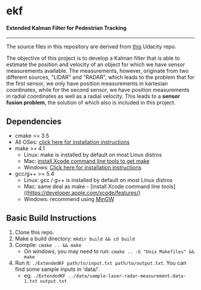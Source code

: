 # ekf
#### Extended Kalman Filter for Pedestrian Tracking
---

The source files in this repository are derived from [this](https://github.com/udacity/CarND-Extended-Kalman-Filter-Project) Udacity repo.


The objective of this project is to develop a Kalman filter that is able to estimate the position and velocity of an object for which we have sensor measurements available. The measurements, however, originate from two different sources, "LIDAR" and "RADAR", which leads to the problem that for the first sensor, we only have position measurements in kartesian coordinates, while for the second sensor, we have position measurements in radial coordinates as well as a radial velocity. This leads to a **sensor fusion problem**, the solution of which also is included in this project.

## Dependencies

* cmake >= 3.5
 * All OSes: [click here for installation instructions](https://cmake.org/install/)
* make >= 4.1
  * Linux: make is installed by default on most Linux distros
  * Mac: [install Xcode command line tools to get make](https://developer.apple.com/xcode/features/)
  * Windows: [Click here for installation instructions](http://gnuwin32.sourceforge.net/packages/make.htm)
* gcc/g++ >= 5.4
  * Linux: gcc / g++ is installed by default on most Linux distros
  * Mac: same deal as make - [install Xcode command line tools]((https://developer.apple.com/xcode/features/)
  * Windows: recommend using [MinGW](http://www.mingw.org/)

## Basic Build Instructions

1. Clone this repo.
2. Make a build directory: `mkdir build && cd build`
3. Compile: `cmake .. && make` 
   * On windows, you may need to run: `cmake .. -G "Unix Makefiles" && make`
4. Run it: `./ExtendedKF path/to/input.txt path/to/output.txt`. You can find
   some sample inputs in 'data/'.
    - eg. `./ExtendedKF ../data/sample-laser-radar-measurement-data-1.txt output.txt`
